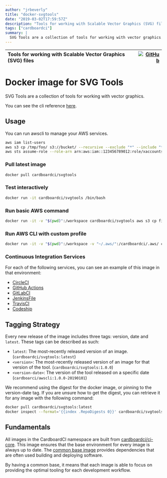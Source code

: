 ```yaml
---
author: "jrbeverly"
title: "docker-svgtools"
date: "2019-03-02T17:59:57Z"
description: "Tools for working with Scalable Vector Graphics (SVG) files"
tags: ["cardboardci"]
summary: |
  SVG Tools are a collection of tools for working with vector graphics. You can see the cli reference [here](https://github.com/inkscape/inkscape).
---
```


| Tools for working with Scalable Vector Graphics (SVG) files | [![GitHub](https://img.shields.io/badge/GitHub-%23121011.svg?logo=github&logoColor=white)](https://github.com/cardboardci/docker-svgtools) |
| :-------- | -------: |


# Docker image for SVG Tools

SVG Tools are a collection of tools for working with vector graphics.

You can see the cli reference [here](https://github.com/inkscape/inkscape).

## Usage

You can run awscli to manage your AWS services.

```bash
aws iam list-users
aws s3 cp /tmp/foo/ s3://bucket/ --recursive --exclude "*" --include "*.jpg"
aws sts assume-role --role-arn arn:aws:iam::123456789012:role/xaccounts3access --role-session-name s3-access-example
```

### Pull latest image

```bash
docker pull cardboardci/svgtools
```

### Test interactively

```bash
docker run -it cardboardci/svgtools /bin/bash
```

### Run basic AWS command

```bash
docker run -it -v "$(pwd)":/workspace cardboardci/svgtools aws s3 cp file.txt s3://bucket/file.txt
```

### Run AWS CLI with custom profile

```bash
docker run -it -v "$(pwd)":/workspace -v "~/.aws/":/cardboardci/.aws/ cardboardci/svgtools aws s3 cp file.txt s3://bucket/file.txt
```

### Continuous Integration Services

For each of the following services, you can see an example of this image in that environment:

* [CircleCI](usages/circleci)
* [GitHub Actions](usages/github)
* [GitLabCI](usages/gitlabci)
* [JenkinsFile](usages/jenkins)
* [TravisCI](usages/travisci)
* [Codeship](usages/codeship)

## Tagging Strategy

Every new release of the image includes three tags: version, date and `latest`. These tags can be described as such:

* `latest`: The most-recently released version of an image. (`cardboardci/svgtools:latest`)
* `<version>`: The most-recently released version of an image for that version of the tool. (`cardboardci/svgtools:1.0.0`)
* `<version-date>`: The version of the tool released on a specific date (`cardboarci/awscli:1.0.0-20190101`)

We recommend using the digest for the docker image, or pinning to the version-date tag. If you are unsure how to get the digest, you can retrieve it for any image with the following command:

```bash
docker pull cardboardci/svgtools:latest
docker inspect --format='{{index .RepoDigests 0}}' cardboardci/svgtools:latest
```

## Fundamentals

All images in the CardboardCI namespace are built from [cardboardci/ci-core](https://hub.docker.com/r/cardboardci/ci-core). This image ensures that the base environment for every image is always up to date. The [common base image](https://cardboardci.jrbeverly.dev/core/) provides dependencies that are often used building and deploying software.

By having a common base, it means that each image is able to focus on providing the optimal tooling for each development workflow.
